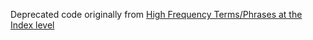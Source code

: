 Deprecated code
originally from [High Frequency Terms/Phrases at the Index level](https://issues.apache.org/jira/browse/LUCENE-474)
